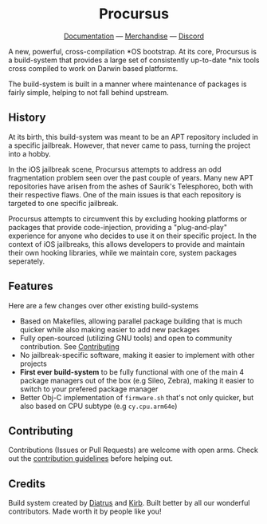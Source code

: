 <p align="center">
    <h1 align="center">Procursus</h1>
    <p align="center">
        <a href="https://github.com/ProcursusTeam/Procursus/wiki">Documentation</a> —
        <a href="https://procursus.creator-spring.com/">Merchandise</a> —
        <a href="https://diatr.us/discord">Discord</a>
    </p>
</p>

A new, powerful, cross-compilation *OS bootstrap. At its core, Procursus is a build-system that provides a large set of consistently up-to-date *nix tools cross compiled to work on Darwin based platforms.

The build-system is built in a manner where maintenance of packages is fairly simple, helping to not fall behind upstream.

## History
At its birth, this build-system was meant to be an APT repository included in a specific jailbreak. However, that never came to pass, turning the project into a hobby.

In the iOS jailbreak scene, Procursus attempts to address an odd fragmentation problem seen over the past couple of years. Many new APT repositories have arisen from the ashes of Saurik's Telesphoreo, both with their respective flaws. One of the main issues is that each repository is targeted to one specific jailbreak.

Procursus attempts to circumvent this by excluding hooking platforms or packages that provide code-injection, providing a "plug-and-play" experience for anyone who decides to use it on their specific project. In the context of iOS jailbreaks, this allows developers to provide and maintain their own hooking libraries, while we maintain core, system packages seperately.

## Features
Here are a few changes over other existing build-systems
- Based on Makefiles, allowing parallel package building that is much quicker while also making easier to add new packages
- Fully open-sourced (utilizing GNU tools) and open to community contribution. See [Contributing](#Contributing)
- No jailbreak-specific software, making it easier to implement with other projects
- **First ever build-system** to be fully functional with one of the main 4 package managers out of the box (e.g Sileo, Zebra), making it easier to switch to your prefered package manager
- Better Obj-C implementation of ``firmware.sh`` that's not only quicker, but also based on CPU subtype (e.g ``cy.cpu.arm64e``)

## Contributing
Contributions (Issues or Pull Requests) are welcome with open arms. Check out the [contribution guidelines](./CONTRIBUTING.md) before helping out.

## Credits
Build system created by [Diatrus](https://twitter.com/Diatrus) and [Kirb](https://twitter.com/hbkirb). Built better by all our wonderful contributors. Made worth it by people like you!

